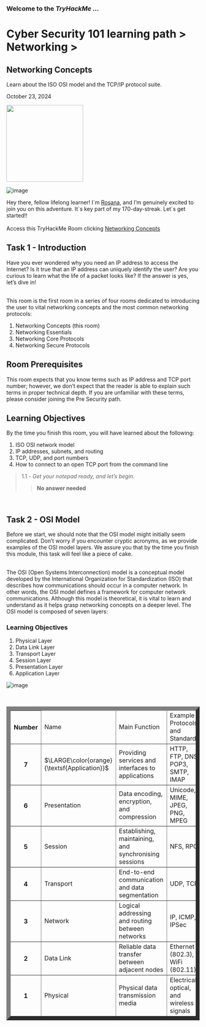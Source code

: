 <h3> Welcome to the <em>TryHackMe ...</em></h3>
<h1>Cyber Security 101 learning path > Networking ></h1>
<h2>Networking Concepts</h2>
<p>Learn about the ISO OSI model and the TCP/IP protocol suite.</p>
<p>October 23, 2024<br></p>

<img src="https://github.com/user-attachments/assets/fbf371c4-79e4-4920-abae-bb19e5db3aea" height="200" width="200">

![image](https://github.com/user-attachments/assets/c102ca40-7b66-4a35-9137-aa717eff2fef)

<p>Hey there, fellow lifelong learner! I´m <a href="https://www.linkedin.com/in/rosanafssantos/">Rosana</a>, and I’m genuinely excited to join you on this adventure. It´s key part of my 170-day-streak. Let´s get started!!<br><br>
Access this TryHackMe Room clicking <a href="https://tryhackme.com/r/room/networkingconcepts">Networking Concepts</a></p>

<h2>Task 1 - Introduction</h2>

<p>Have you ever wondered why you need an IP address to access the Internet? Is it true that an IP address can uniquely identify the user? Are you curious to learn what the life of a packet looks like? If the answer is yes, let’s dive in!<br><br>

This room is the first room in a series of four rooms dedicated to introducing the user to vital networking concepts and the most common networking protocols:</p>

<ol type="1. ">
  <li>Networking Concepts (this room)</li>
  <li>Networking Essentials</li>
  <li>Networking Core Protocols</li>
  <li>Networking Secure Protocols</li>
</ol></p>

<h2>Room Prerequisites</h2>
<p>This room expects that you know terms such as IP address and TCP port number; however, we don’t expect that the reader is able to explain such terms in proper technical depth. If you are unfamiliar with these terms, please consider joining the Pre Security path.</p>

<h2>Learning Objectives</h2>
<p></p>By the time you finish this room, you will have learned about the following:
<ol type="1. ">
  <li>ISO OSI network model</li>
  <li>IP addresses, subnets, and routing</li>
  <li>TCP, UDP, and port numbers</li>
  <li>How to connect to an open TCP port from the command line</li>
</ol></p>

> 1.1 - <em>Get your notepad ready, and let’s begin.</em><br>
>> <strong>No answer needed</strong><br>
<p><br></p>

<h2>Task 2 - OSI Model</h2>

<p>Before we start, we should note that the OSI model might initially seem complicated. Don’t worry if you encounter cryptic acronyms, as we provide examples of the OSI model layers. We assure you that by the time you finish this module, this task will feel like a piece of cake.<br><br>

The OSI (Open Systems Interconnection) model is a conceptual model developed by the International Organization for Standardization (ISO) that describes how communications should occur in a computer network. In other words, the OSI model defines a framework for computer network communications. Although this model is theoretical, it is vital to learn and understand as it helps grasp networking concepts on a deeper level. The OSI model is composed of seven layers:</p>
<h3>Learning Objectives</h3>
<ol type="1. ">
  <li>Physical Layer</li>
  <li>Data Link Layer</li>
  <li>Transport Layer</li>
  <li>Session Layer</li>
  <li>Presentation Layer</li>
  <li>Application Layer</li>
</ol></p>

![image](https://github.com/user-attachments/assets/fcf444e2-4e46-4b3b-b8ad-0cc011eb623d)

<p><br></p>


<table border="10">
	<col style="width:10%">
	<col style="width:15%">
	<col style="width:30%">
        <col style="width:45%">
	<thead>
	<tr height="80px">
		<th><strong>Number</strong></th>
		<td>Name</td>
  		<td>Main Function</td>
		<td>Example Protocols and Standards</td>
	</tr>
	</thead>
	<tbody>
	<tr height="60px">
		<th>7</th>
		<td>$\LARGE\color{orange}{\textsf{Application}}$</td>
		<td>Providing services and interfaces to applications</td>
		<td>HTTP, FTP, DNS, POP3, SMTP, IMAP</td>
	</tr>
	<tr height="60px">
		<th>6</th>
		<td>Presentation</td>
		<td>Data encoding, encryption, and compression</td>
		<td>Unicode, MIME, JPEG, PNG, MPEG</td>
	</tr>
	<tr height="60px">
		<th>5</th>
		<td>Session</td>
		<td>Establishing, maintaining, and synchronising sessions</td>
		<td>NFS, RPC</td>
	</tr>
	<tr height="60px">
		<th>4</th>
		<td>Transport</td>
		<td>End-to-end communication and data segmentation</td>
		<td>UDP, TCP</td>
	</tr>
	<tr height="60px">
		<th>3</th>
		<td>Network</td>
		<td>Logical addressing and routing between networks</td>
		<td>IP, ICMP, IPSec</td>
	</tr>
	<tr height="60px">
		<th>2</th>
		<td>Data Link</td>
		<td>Reliable data transfer between adjacent nodes</td>
		<td>Ethernet (802.3), WiFi (802.11)</td>
	</tr>
	<tr height="60px">
		<th>1</th>
		<td>Physical</td>
		<td>Physical data transmission media</td>
		<td>Electrical, optical, and wireless signals</td>
	</tr>
	</tbody>
</table>




